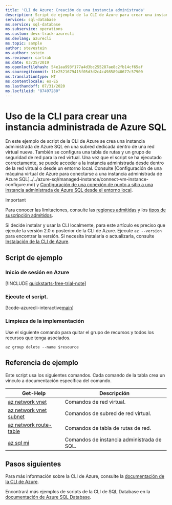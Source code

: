 ```yaml
---
title: 'CLI de Azure: Creación de una instancia administrada'
description: Script de ejemplo de la CLI de Azure para crear una instancia administrada en la instancia administrada de Azure SQL
services: sql-database
ms.service: sql-database
ms.subservice: operations
ms.custom: devx-track-azurecli
ms.devlang: azurecli
ms.topic: sample
author: stevestein
ms.author: sstein
ms.reviewer: carlrab
ms.date: 03/25/2019
ms.openlocfilehash: 54e1aa993f177a4d3bc255287ae8c2fb14cf65af
ms.sourcegitcommit: 11e2521679415f05d3d2c4c49858940677c57900
ms.translationtype: HT
ms.contentlocale: es-ES
ms.lasthandoff: 07/31/2020
ms.locfileid: "87497280"
---
```

# <a name="use-cli-to-create-an-azure-sql-managed-instance"></a>Uso de la CLI para crear una instancia administrada de Azure SQL

En este ejemplo de script de la CLI de Azure se crea una instancia administrada de Azure SQL en una subred dedicada dentro de una red virtual nueva. También se configura una tabla de rutas y un grupo de seguridad de red para la red virtual. Una vez que el script se ha ejecutado correctamente, se puede acceder a la instancia administrada desde dentro de la red virtual o desde un entorno local. Consulte [Configuración de una máquina virtual de Azure para conectarse a una instancia administrada de Azure SQL]../../azure-sql/managed-instance/connect-vm-instance-configure.md) y [Configuración de una conexión de punto a sitio a una instancia administrada de Azure SQL desde el entorno local](../../azure-sql/managed-instance/point-to-site-p2s-configure.md).

> [!IMPORTANT]
> Para conocer las limitaciones, consulte las [regiones admitidas](../../azure-sql/managed-instance/resource-limits.md#supported-regions) y los [tipos de suscripción admitidos](../../azure-sql/managed-instance/resource-limits.md#supported-subscription-types).

Si decide instalar y usar la CLI localmente, para este artículo es preciso que ejecute la versión 2.0 o posterior de la CLI de Azure. Ejecute `az --version` para encontrar la versión. Si necesita instalarla o actualizarla, consulte [Instalación de la CLI de Azure](/cli/azure/install-azure-cli).

## <a name="sample-script"></a>Script de ejemplo

### <a name="sign-in-to-azure"></a>Inicio de sesión en Azure

[!INCLUDE [quickstarts-free-trial-note](../../../includes/quickstarts-free-trial-note.md)]

### <a name="run-the-script"></a>Ejecute el script.

[!code-azurecli-interactive[main](../../../cli_scripts/sql-database/managed-instance/create-managed-instance.sh "Create managed instance")]

### <a name="clean-up-deployment"></a>Limpieza de la implementación

Use el siguiente comando para quitar el grupo de recursos y todos los recursos que tenga asociados.

```azurecli-interactive
az group delete --name $resource
```

## <a name="sample-reference"></a>Referencia de ejemplo

Este script usa los siguientes comandos. Cada comando de la tabla crea un vínculo a documentación específica del comando.

| Get-Help | Descripción |
|---|---|
| [az network vnet](/cli/azure/network/vnet) | Comandos de red virtual. |
| [az network vnet subnet](/cli/azure/network/vnet/subnet) | Comandos de subred de red virtual. |
| [az network route-table](/cli/azure/network/route-table) | Comandos de tabla de rutas de red. |
| [az sql mi](/cli/azure/sql/mi) | Comandos de instancia administrada de SQL. |

## <a name="next-steps"></a>Pasos siguientes

Para más información sobre la CLI de Azure, consulte la [documentación de la CLI de Azure](/cli/azure).

Encontrará más ejemplos de scripts de la CLI de SQL Database en la [documentación de Azure SQL Database](../../azure-sql/database/az-cli-script-samples-content-guide.md).
